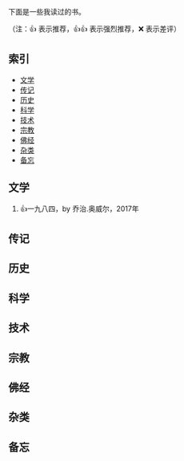 下面是一些我读过的书。

（注：:+1: 表示推荐，:+1::+1: 表示强烈推荐，:x: 表示差评）

## 索引

- [文学](#文学)
- [传记](#传记)
- [历史](#历史)
- [科学](#科学)
- [技术](#技术)
- [宗教](#宗教)
- [佛经](#佛经)
- [杂类](#杂类)
- [备忘](#备忘)

## 文学

1. :+1:一九八四，by 乔治.奥威尔，2017年

## 传记


## 历史


## 科学


## 技术


## 宗教


## 佛经


## 杂类


## 备忘



